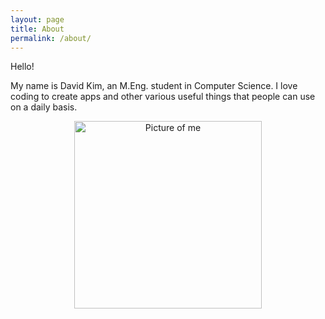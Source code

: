```yaml
---
layout: page
title: About
permalink: /about/
---
```


Hello!

My name is David Kim, an M.Eng. student in Computer Science. I love coding to
create apps and other various useful things that people can use on a daily basis.

<p align="center">
  <img src="{{ site.baseurl }}/assets/images/me.jpg" alt="Picture of me" width="300px" />
</p>